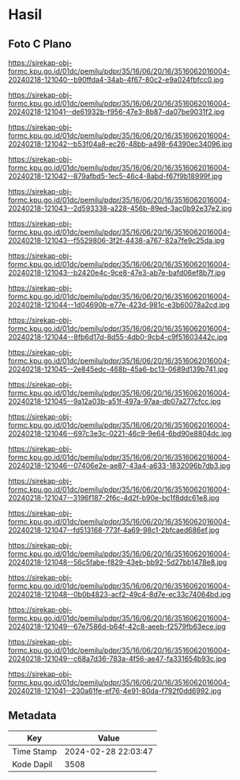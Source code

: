 # Hasil

## Foto C Plano

https://sirekap-obj-formc.kpu.go.id/01dc/pemilu/pdpr/35/16/06/20/16/3516062016004-20240218-121040--b90ffda4-34ab-4f67-80c2-e9a024fbfcc0.jpg

https://sirekap-obj-formc.kpu.go.id/01dc/pemilu/pdpr/35/16/06/20/16/3516062016004-20240218-121041--de61932b-f956-47e3-8b87-da07be9031f2.jpg

https://sirekap-obj-formc.kpu.go.id/01dc/pemilu/pdpr/35/16/06/20/16/3516062016004-20240218-121042--b53f04a8-ec26-48bb-a498-64390ec34096.jpg

https://sirekap-obj-formc.kpu.go.id/01dc/pemilu/pdpr/35/16/06/20/16/3516062016004-20240218-121042--879afbd5-1ec5-46c4-8abd-f67f9b18999f.jpg

https://sirekap-obj-formc.kpu.go.id/01dc/pemilu/pdpr/35/16/06/20/16/3516062016004-20240218-121043--2d593338-a228-456b-89ed-3ac0b92e37e2.jpg

https://sirekap-obj-formc.kpu.go.id/01dc/pemilu/pdpr/35/16/06/20/16/3516062016004-20240218-121043--f5529806-3f2f-4438-a767-82a7fe9c25da.jpg

https://sirekap-obj-formc.kpu.go.id/01dc/pemilu/pdpr/35/16/06/20/16/3516062016004-20240218-121043--b2420e4c-9ce8-47e3-ab7e-bafd06ef8b7f.jpg

https://sirekap-obj-formc.kpu.go.id/01dc/pemilu/pdpr/35/16/06/20/16/3516062016004-20240218-121044--1d04690b-e77e-423d-981c-e3b60078a2cd.jpg

https://sirekap-obj-formc.kpu.go.id/01dc/pemilu/pdpr/35/16/06/20/16/3516062016004-20240218-121044--8fb6d17d-8d55-4db0-9cb4-c9f51603442c.jpg

https://sirekap-obj-formc.kpu.go.id/01dc/pemilu/pdpr/35/16/06/20/16/3516062016004-20240218-121045--2e845edc-468b-45a6-bc13-0689d139b741.jpg

https://sirekap-obj-formc.kpu.go.id/01dc/pemilu/pdpr/35/16/06/20/16/3516062016004-20240218-121045--9a12a03b-a51f-497a-97aa-db07a277cfcc.jpg

https://sirekap-obj-formc.kpu.go.id/01dc/pemilu/pdpr/35/16/06/20/16/3516062016004-20240218-121046--697c3e3c-0221-46c9-9e64-6bd90e8804dc.jpg

https://sirekap-obj-formc.kpu.go.id/01dc/pemilu/pdpr/35/16/06/20/16/3516062016004-20240218-121046--07406e2e-ae87-43a4-a633-1832096b7db3.jpg

https://sirekap-obj-formc.kpu.go.id/01dc/pemilu/pdpr/35/16/06/20/16/3516062016004-20240218-121047--3196f187-2f6c-4d2f-b90e-bc1f8ddc61e8.jpg

https://sirekap-obj-formc.kpu.go.id/01dc/pemilu/pdpr/35/16/06/20/16/3516062016004-20240218-121047--fd513168-773f-4a69-98c1-2bfcaed686ef.jpg

https://sirekap-obj-formc.kpu.go.id/01dc/pemilu/pdpr/35/16/06/20/16/3516062016004-20240218-121048--56c5fabe-f829-43eb-bb92-5d27bb1478e8.jpg

https://sirekap-obj-formc.kpu.go.id/01dc/pemilu/pdpr/35/16/06/20/16/3516062016004-20240218-121048--0b0b4823-acf2-49c4-8d7e-ec33c74064bd.jpg

https://sirekap-obj-formc.kpu.go.id/01dc/pemilu/pdpr/35/16/06/20/16/3516062016004-20240218-121049--67e7586d-b64f-42c8-aeeb-f2579fb63ece.jpg

https://sirekap-obj-formc.kpu.go.id/01dc/pemilu/pdpr/35/16/06/20/16/3516062016004-20240218-121049--c68a7d36-783a-4f56-ae47-fa331654b93c.jpg

https://sirekap-obj-formc.kpu.go.id/01dc/pemilu/pdpr/35/16/06/20/16/3516062016004-20240218-121041--230a61fe-ef76-4e91-80da-f792f0dd6992.jpg


## Metadata

| Key        | Value               |
| ---------- | ------------------- |
| Time Stamp | 2024-02-28 22:03:47 |
| Kode Dapil | 3508                |



